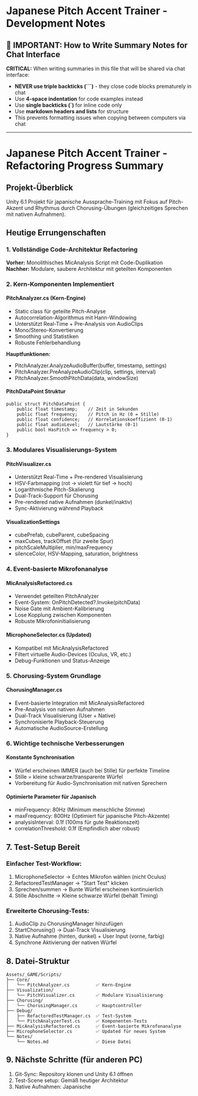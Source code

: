 ﻿# Japanese Pitch Accent Trainer - Development Notes

## 📝 IMPORTANT: How to Write Summary Notes for Chat Interface

**CRITICAL:** When writing summaries in this file that will be shared via chat interface:
- **NEVER use triple backticks (```)** - they close code blocks prematurely in chat
- Use **4-space indentation** for code examples instead
- Use **single backticks (`)** for inline code only
- Use **markdown headers and lists** for structure
- This prevents formatting issues when copying between computers via chat

---

# Japanese Pitch Accent Trainer - Refactoring Progress Summary

## Projekt-Überblick
Unity 6.1 Projekt für japanische Aussprache-Training mit Fokus auf Pitch-Akzent und Rhythmus durch Chorusing-Übungen (gleichzeitiges Sprechen mit nativen Aufnahmen).

## Heutige Errungenschaften

### 1. Vollständige Code-Architektur Refactoring
**Vorher:** Monolithisches MicAnalysis Script mit Code-Duplikation  
**Nachher:** Modulare, saubere Architektur mit geteilten Komponenten

### 2. Kern-Komponenten Implementiert

#### PitchAnalyzer.cs (Kern-Engine)
- Static class für geteilte Pitch-Analyse
- Autocorrelation-Algorithmus mit Hann-Windowing
- Unterstützt Real-Time + Pre-Analysis von AudioClips
- Mono/Stereo-Konvertierung
- Smoothing und Statistiken
- Robuste Fehlerbehandlung

**Hauptfunktionen:**
- PitchAnalyzer.AnalyzeAudioBuffer(buffer, timestamp, settings)
- PitchAnalyzer.PreAnalyzeAudioClip(clip, settings, interval)
- PitchAnalyzer.SmoothPitchData(data, windowSize)

#### PitchDataPoint Struktur
    public struct PitchDataPoint {
        public float timestamp;    // Zeit in Sekunden
        public float frequency;    // Pitch in Hz (0 = Stille)
        public float confidence;   // Korrelationskoeffizient (0-1)
        public float audioLevel;   // Lautstärke (0-1)
        public bool HasPitch => frequency > 0;
    }

### 3. Modulares Visualisierungs-System

#### PitchVisualizer.cs
- Unterstützt Real-Time + Pre-rendered Visualisierung
- HSV-Farbmapping (rot → violett für tief → hoch)
- Logarithmische Pitch-Skalierung
- Dual-Track-Support für Chorusing
- Pre-rendered native Aufnahmen (dunkel/inaktiv)
- Sync-Aktivierung während Playback

#### VisualizationSettings
- cubePrefab, cubeParent, cubeSpacing
- maxCubes, trackOffset (für zweite Spur)
- pitchScaleMultiplier, min/maxFrequency
- silenceColor, HSV-Mapping, saturation, brightness

### 4. Event-basierte Mikrofonanalyse

#### MicAnalysisRefactored.cs
- Verwendet geteilten PitchAnalyzer
- Event-System: OnPitchDetected?.Invoke(pitchData)
- Noise Gate mit Ambient-Kalibrierung
- Lose Kopplung zwischen Komponenten
- Robuste Mikrofoninitialisierung

#### MicrophoneSelector.cs (Updated)
- Kompatibel mit MicAnalysisRefactored
- Filtert virtuelle Audio-Devices (Oculus, VR, etc.)
- Debug-Funktionen und Status-Anzeige

### 5. Chorusing-System Grundlage

#### ChorusingManager.cs
- Event-basierte Integration mit MicAnalysisRefactored
- Pre-Analysis von nativen Aufnahmen
- Dual-Track Visualisierung (User + Native)
- Synchronisierte Playback-Steuerung
- Automatische AudioSource-Erstellung

### 6. Wichtige technische Verbesserungen

#### Konstante Synchronisation
- Würfel erscheinen IMMER (auch bei Stille) für perfekte Timeline
- Stille = kleine schwarze/transparente Würfel
- Vorbereitung für Audio-Synchronisation mit nativen Sprechern

#### Optimierte Parameter für Japanisch
- minFrequency: 80Hz (Minimum menschliche Stimme)
- maxFrequency: 800Hz (Optimiert für japanische Pitch-Akzente)
- analysisInterval: 0.1f (100ms für gute Reaktionszeit)
- correlationThreshold: 0.1f (Empfindlich aber robust)

## 7. Test-Setup Bereit

### Einfacher Test-Workflow:
1. MicrophoneSelector → Echtes Mikrofon wählen (nicht Oculus)
2. RefactoredTestManager → "Start Test" klicken
3. Sprechen/summen → Bunte Würfel erscheinen kontinuierlich
4. Stille Abschnitte → Kleine schwarze Würfel (behält Timing)

### Erweiterte Chorusing-Tests:
1. AudioClip zu ChorusingManager hinzufügen
2. StartChorusing() → Dual-Track Visualisierung
3. Native Aufnahme (hinten, dunkel) + User Input (vorne, farbig)
4. Synchrone Aktivierung der nativen Würfel

## 8. Datei-Struktur
    Assets/_GAME/Scripts/
    ├── Core/
    │   └── PitchAnalyzer.cs          ✅ Kern-Engine
    ├── Visualization/
    │   └── PitchVisualizer.cs        ✅ Modulare Visualisierung
    ├── Chorusing/
    │   └── ChorusingManager.cs       ✅ Hauptcontroller
    ├── Debug/
    │   ├── RefactoredTestManager.cs  ✅ Test-System
    │   └── PitchAnalyzerTest.cs      ✅ Komponenten-Tests
    ├── MicAnalysisRefactored.cs      ✅ Event-basierte Mikrofonanalyse
    ├── MicrophoneSelector.cs         ✅ Updated für neues System
    └── Notes/
        └── Notes.md                  ✅ Diese Datei

## 9. Nächste Schritte (für anderen PC)
1. Git-Sync: Repository klonen und Unity 6.1 öffnen
2. Test-Scene setup: Gemäß heutiger Architektur
3. Native Aufnahmen: Japanische
